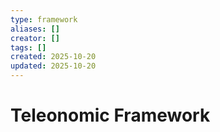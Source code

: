 ```yaml
---
type: framework
aliases: []
creator: []
tags: []
created: 2025-10-20
updated: 2025-10-20
---
```


# Teleonomic Framework


